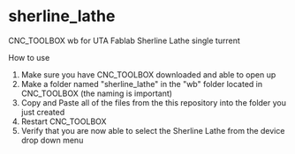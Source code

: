 # sherline_lathe
CNC_TOOLBOX wb for UTA Fablab Sherline Lathe single turrent

How to use
1. Make sure you have CNC_TOOLBOX downloaded and able to open up
2. Make a folder named "sherline_lathe" in the "wb" folder located in CNC_TOOLBOX (the naming is important)
3. Copy and Paste all of the files from the this repository into the folder you just created
4. Restart CNC_TOOLBOX
5. Verify that you are now able to select the Sherline Lathe from the device drop down menu
